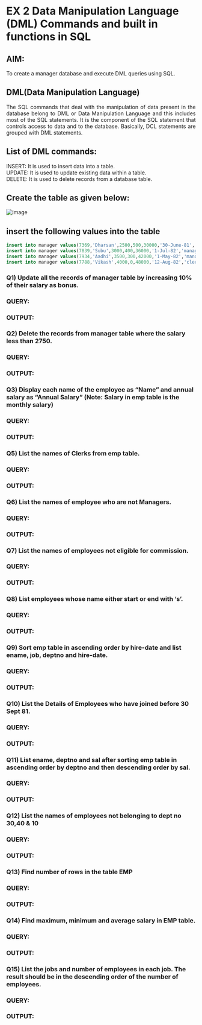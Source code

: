 # EX 2 Data Manipulation Language (DML) Commands and built in functions in SQL
## AIM:
To create a manager database and execute DML queries using SQL.


## DML(Data Manipulation Language)
<div align="justify">
The SQL commands that deal with the manipulation of data present in the database belong to DML or Data Manipulation Language and this includes most of the SQL statements. It is the component of the SQL statement that controls access to data and to the database. Basically, DCL statements are grouped with DML statements.
</div>

## List of DML commands: 
<div align="justify">
INSERT: It is used to insert data into a table.<br>
UPDATE: It is used to update existing data within a table.<br>
DELETE: It is used to delete records from a database table.<br>
</div>

## Create the table as given below:
![image](https://github.com/DhanushPalani/EX-2-Data-Manipulation-Language-DML-and-Data-Control-Language-DCL-Commands/assets/121594640/04ec2336-a069-4c06-93c3-8b6fd04626c0)

## insert the following values into the table
```sql
insert into manager values(7369,'Dharsan',2500,500,30000,'30-June-81','clerk',10,'John');
insert into manager values(7839,'Subu',3000,400,36000,'1-Jul-82','manager',null,'James');
insert into manager values(7934,'Aadhi',3500,300,42000,'1-May-82','manager',30,NULL);
insert into manager values(7788,'Vikash',4000,0,48000,'12-Aug-82','clerk',50,'Bond');
```

### Q1) Update all the records of manager table by increasing 10% of their salary as bonus.

### QUERY:


### OUTPUT:

### Q2) Delete the records from manager table where the salary less than 2750.


### QUERY:


### OUTPUT:

### Q3) Display each name of the employee as “Name” and annual salary as “Annual Salary” (Note: Salary in emp table is the monthly salary)


### QUERY:


### OUTPUT:

### Q5)	List the names of Clerks from emp table.


### QUERY:


### OUTPUT:


### Q6)	List the names of employee who are not Managers.


### QUERY:


### OUTPUT:


### Q7)	List the names of employees not eligible for commission.


### QUERY:


### OUTPUT:


### Q8)	List employees whose name either start or end with ‘s’.


### QUERY:


### OUTPUT:


### Q9) Sort emp table in ascending order by hire-date and list ename, job, deptno and hire-date.


### QUERY:


### OUTPUT:


### Q10) List the Details of Employees who have joined before 30 Sept 81.


### QUERY:


### OUTPUT:


### Q11)	List ename, deptno and sal after sorting emp table in ascending order by deptno and then descending order by sal.


### QUERY:


### OUTPUT:


### Q12) List the names of employees not belonging to dept no 30,40 & 10


### QUERY:


### OUTPUT:

### Q13) Find number of rows in the table EMP

### QUERY:


### OUTPUT:


### Q14) Find maximum, minimum and average salary in EMP table.

### QUERY:


### OUTPUT:


### Q15) List the jobs and number of employees in each job. The result should be in the descending order of the number of employees.

### QUERY:


### OUTPUT:

